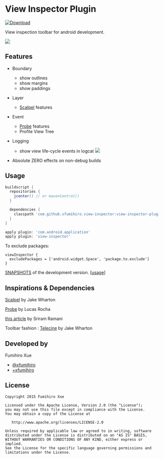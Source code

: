 View Inspector Plugin
=====================

[ ![Download](https://api.bintray.com/packages/xfumihiro/maven/ViewInspector/images/download.svg) ](https://bintray.com/xfumihiro/maven/ViewInspector/_latestVersion)

View inspection toolbar for android development.

![](images/sample.gif)

Features
--------

- Boundary
  - show outlines
  - show margins
  - show paddings

- Layer
  - [Scalpel](https://github.com/JakeWharton/scalpel) features

- Event
  - [Probe](https://github.com/lucasr/probe) features
  - Profile View Tree

- Logging
  - show view life-cycle events in logcat
![](images/log_view_event.png)

- Absolute ZERO effects on non-debug builds

Usage
-----

```groovy
buildscript {
  repositories {
    jcenter() // or mavenCentral()
  }

  dependencies {
    classpath 'com.github.xfumihiro.view-inspector:view-inspector-plugin:0.2.0'
  }
}

apply plugin: 'com.android.application'
apply plugin: 'view-inspector'
```

To exclude packages:
```
viewInspector {
  excludePackages = ['android.widget.Space', 'package.to.exclude']
}
```

[SNAPSHOTS][snap] of the development version. [[usage][snap_sample]]

Inspirations & Dependencies
---------------------------
[Scalpel](https://github.com/JakeWharton/scalpel) by Jake Wharton

[Probe](https://github.com/lucasr/probe) by Lucas Rocha

[this article](https://sriramramani.wordpress.com/2015/05/06/custom-viewgroups/) by
Sriram Ramani

Toolbar fashion : [Telecine](https://github.com/JakeWharton/Telecine) by Jake Wharton

Developed by
------------
Fumihiro Xue
 * [@xfumihiro](https://twitter.com/xfumihiro)
 * [+xfumihiro](https://plus.google.com/u/0/107636471060158273635)

License
-------

    Copyright 2015 Fumihiro Xue

    Licensed under the Apache License, Version 2.0 (the "License");
    you may not use this file except in compliance with the License.
    You may obtain a copy of the License at

       http://www.apache.org/licenses/LICENSE-2.0

    Unless required by applicable law or agreed to in writing, software
    distributed under the License is distributed on an "AS IS" BASIS,
    WITHOUT WARRANTIES OR CONDITIONS OF ANY KIND, either express or implied.
    See the License for the specific language governing permissions and
    limitations under the License.

[snap]: https://oss.sonatype.org/content/repositories/snapshots/com/github/xfumihiro/view-inspector/view-inspector-plugin/
[snap_sample]:https://github.com/xfumihiro/ViewInspector/blob/master/sample/build.gradle
